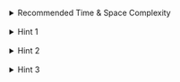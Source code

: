 <br>
<details class="hint-accordion">  
    <summary>Recommended Time & Space Complexity</summary>
    <p>
    You should aim for a solution with <code>O(n)</code> time for each function call and <code>O(t)</code> space, where <code>n</code> is the length of the given string and <code>t</code> is the total number of nodes created in the Trie.
    </p>
</details>

<br>
<details class="hint-accordion">  
    <summary>Hint 1</summary>
    <p>
    A Trie is structured as a tree-like data structure where each node contains a hash map (or an array for fixed character sets) to store references to its child nodes, which represent characters. Each node also includes a boolean flag to indicate whether the current node marks the end of a valid word. The Trie starts with a root node that does not hold any character and serves as the entry point for all operations. The child nodes of the root and subsequent nodes represent unique characters from the words stored in the Trie, forming a hierarchical structure based on the prefixes of the words.
    </p>
</details>

<br>
<details class="hint-accordion">  
    <summary>Hint 2</summary>
    <p>
    To insert a word, we iterate through the characters of the word with index <code>i</code>, starting at the root of the Trie as the current node. If the current node already contains <code>word[i]</code>, we continue to the next character and move to the node that <code>word[i]</code> points to. If <code>word[i]</code> is not present, we create a new node for <code>word[i]</code> and continue the process until we reach the end of the word. We mark the boolean variable as true as it is the end of the inserted word.
    </p>
</details>

<br>
<details class="hint-accordion">  
    <summary>Hint 3</summary>
    <p>
    Searching for a word is similar to inserting, but instead of creating new nodes, we return <code>false</code> if we don't find a character in the path while iterating or if the end-of-word marker is not set to <code>true</code> when we reach the end of the word.
    </p>
</details>
